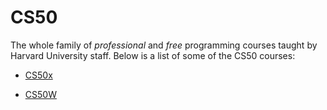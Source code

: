 # CS50



The whole family of *professional* and *free* programming courses taught by Harvard University staff. Below is a list of some of the CS50 courses:  



* [CS50x](/wiki/CS50x)



* [CS50W](/wiki/CS50W)